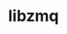 ---
title: "libzmq"
layout: cache
categories: [package, develop-2024-03-10]
meta: {"versions": ["4.3.5"], "compilers": ["cce@=15.0.1", "gcc@=10.3.0", "gcc@=11.1.0", "gcc@=11.4.0", "gcc@=7.3.1", "gcc@=7.5.0", "gcc@=9.4.0", "oneapi@=2024.0.0"], "oss": ["amzn2", "rhel8", "sle_hpc15", "ubuntu18.04", "ubuntu20.04", "ubuntu22.04"], "platforms": ["linux"], "targets": ["aarch64", "neoverse_n1", "neoverse_v1", "neoverse_v2", "ppc64le", "x86_64_v3", "x86_64_v4", "zen4"], "stacks": ["aws-isc", "aws-isc-aarch64", "data-vis-sdk", "e4s", "e4s-cray-rhel", "e4s-cray-sles", "e4s-neoverse-v2", "e4s-neoverse_v1", "e4s-oneapi", "e4s-power", "radiuss", "root"], "num_specs": 12, "num_specs_by_stack": {"root": 12, "aws-isc-aarch64": 2, "aws-isc": 1, "e4s-cray-rhel": 1, "e4s-power": 1, "e4s-cray-sles": 1, "radiuss": 1, "data-vis-sdk": 1, "e4s-neoverse_v1": 1, "e4s-neoverse-v2": 1, "e4s": 1, "e4s-oneapi": 1}}
spec_details: [{"hash": "tjec2j4jzt24cq3fhtor6yvwcjrw352h", "compiler": "gcc@=7.3.1", "versions": ["4.3.5"], "os": "amzn2", "platform": "linux", "target": "aarch64", "variants": ["build_system=autotools", "~docs", "~drafts", "+libbsd", "+libsodium", "~libunwind"], "stacks": ["root", "aws-isc-aarch64"], "size": "-", "tarball": "https://binaries.spack.io/develop-2024-03-10/build_cache/linux-amzn2-aarch64/gcc-7.3.1/libzmq-4.3.5/linux-amzn2-aarch64-gcc-7.3.1-libzmq-4.3.5-tjec2j4jzt24cq3fhtor6yvwcjrw352h.spack"}, {"hash": "wm7pg6zrx5yhesjt37jzkvvlkhw7uqkg", "compiler": "gcc@=7.3.1", "versions": ["4.3.5"], "os": "amzn2", "platform": "linux", "target": "neoverse_n1", "variants": ["build_system=autotools", "~docs", "~drafts", "+libbsd", "+libsodium", "~libunwind"], "stacks": ["root", "aws-isc-aarch64"], "size": "-", "tarball": "https://binaries.spack.io/develop-2024-03-10/build_cache/linux-amzn2-neoverse_n1/gcc-7.3.1/libzmq-4.3.5/linux-amzn2-neoverse_n1-gcc-7.3.1-libzmq-4.3.5-wm7pg6zrx5yhesjt37jzkvvlkhw7uqkg.spack"}, {"hash": "4flcj4zytkzhvjmdxrezrhfjlspnmzlx", "compiler": "gcc@=7.3.1", "versions": ["4.3.5"], "os": "amzn2", "platform": "linux", "target": "x86_64_v3", "variants": ["build_system=autotools", "~docs", "~drafts", "+libbsd", "+libsodium", "~libunwind"], "stacks": ["root", "aws-isc"], "size": "-", "tarball": "https://binaries.spack.io/develop-2024-03-10/build_cache/linux-amzn2-x86_64_v3/gcc-7.3.1/libzmq-4.3.5/linux-amzn2-x86_64_v3-gcc-7.3.1-libzmq-4.3.5-4flcj4zytkzhvjmdxrezrhfjlspnmzlx.spack"}, {"hash": "jl752hxxgwzbniemxvtf7xbpst5xyo7d", "compiler": "cce@=15.0.1", "versions": ["4.3.5"], "os": "rhel8", "platform": "linux", "target": "zen4", "variants": ["build_system=autotools", "~docs", "~drafts", "+libbsd", "+libsodium", "~libunwind"], "stacks": ["root", "e4s-cray-rhel"], "size": "-", "tarball": "https://binaries.spack.io/develop-2024-03-10/build_cache/linux-rhel8-zen4/cce-15.0.1/libzmq-4.3.5/linux-rhel8-zen4-cce-15.0.1-libzmq-4.3.5-jl752hxxgwzbniemxvtf7xbpst5xyo7d.spack"}, {"hash": "qrhntoeutsozvwnpm72v5xneesm5micy", "compiler": "gcc@=9.4.0", "versions": ["4.3.5"], "os": "ubuntu20.04", "platform": "linux", "target": "ppc64le", "variants": ["build_system=autotools", "~docs", "~drafts", "+libbsd", "+libsodium", "~libunwind"], "stacks": ["e4s-power", "root"], "size": "-", "tarball": "https://binaries.spack.io/develop-2024-03-10/build_cache/linux-ubuntu20.04-ppc64le/gcc-9.4.0/libzmq-4.3.5/linux-ubuntu20.04-ppc64le-gcc-9.4.0-libzmq-4.3.5-qrhntoeutsozvwnpm72v5xneesm5micy.spack"}, {"hash": "otnx372jlf632l2yvj45ck5r6njpdxmr", "compiler": "gcc@=10.3.0", "versions": ["4.3.5"], "os": "sle_hpc15", "platform": "linux", "target": "x86_64_v4", "variants": ["build_system=autotools", "~docs", "~drafts", "+libbsd", "+libsodium", "~libunwind"], "stacks": ["root", "e4s-cray-sles"], "size": "-", "tarball": "https://binaries.spack.io/develop-2024-03-10/build_cache/linux-sle_hpc15-x86_64_v4/gcc-10.3.0/libzmq-4.3.5/linux-sle_hpc15-x86_64_v4-gcc-10.3.0-libzmq-4.3.5-otnx372jlf632l2yvj45ck5r6njpdxmr.spack"}, {"hash": "4grsy6av3sdmif72jpo2jjmsr2glkdpl", "compiler": "gcc@=7.5.0", "versions": ["4.3.5"], "os": "ubuntu18.04", "platform": "linux", "target": "x86_64_v3", "variants": ["build_system=autotools", "~docs", "~drafts", "+libbsd", "+libsodium", "~libunwind"], "stacks": ["radiuss", "root"], "size": "-", "tarball": "https://binaries.spack.io/develop-2024-03-10/build_cache/linux-ubuntu18.04-x86_64_v3/gcc-7.5.0/libzmq-4.3.5/linux-ubuntu18.04-x86_64_v3-gcc-7.5.0-libzmq-4.3.5-4grsy6av3sdmif72jpo2jjmsr2glkdpl.spack"}, {"hash": "vyv5asdkc3iimoaycreckh4vnfeyz4ja", "compiler": "gcc@=11.1.0", "versions": ["4.3.5"], "os": "ubuntu20.04", "platform": "linux", "target": "x86_64_v3", "variants": ["build_system=autotools", "~docs", "~drafts", "+libbsd", "+libsodium", "~libunwind"], "stacks": ["root", "data-vis-sdk"], "size": "-", "tarball": "https://binaries.spack.io/develop-2024-03-10/build_cache/linux-ubuntu20.04-x86_64_v3/gcc-11.1.0/libzmq-4.3.5/linux-ubuntu20.04-x86_64_v3-gcc-11.1.0-libzmq-4.3.5-vyv5asdkc3iimoaycreckh4vnfeyz4ja.spack"}, {"hash": "qlem5tqwdj7kza7ewmumpxnaydlox7jo", "compiler": "gcc@=11.4.0", "versions": ["4.3.5"], "os": "ubuntu22.04", "platform": "linux", "target": "neoverse_v1", "variants": ["build_system=autotools", "~docs", "~drafts", "+libbsd", "+libsodium", "~libunwind"], "stacks": ["root", "e4s-neoverse_v1"], "size": "-", "tarball": "https://binaries.spack.io/develop-2024-03-10/build_cache/linux-ubuntu22.04-neoverse_v1/gcc-11.4.0/libzmq-4.3.5/linux-ubuntu22.04-neoverse_v1-gcc-11.4.0-libzmq-4.3.5-qlem5tqwdj7kza7ewmumpxnaydlox7jo.spack"}, {"hash": "26yoevynikrfc6eve2jiswd4b6udrqll", "compiler": "gcc@=11.4.0", "versions": ["4.3.5"], "os": "ubuntu22.04", "platform": "linux", "target": "neoverse_v2", "variants": ["build_system=autotools", "~docs", "~drafts", "+libbsd", "+libsodium", "~libunwind"], "stacks": ["root", "e4s-neoverse-v2"], "size": "-", "tarball": "https://binaries.spack.io/develop-2024-03-10/build_cache/linux-ubuntu22.04-neoverse_v2/gcc-11.4.0/libzmq-4.3.5/linux-ubuntu22.04-neoverse_v2-gcc-11.4.0-libzmq-4.3.5-26yoevynikrfc6eve2jiswd4b6udrqll.spack"}, {"hash": "vjfemsnr3wpw7zi62fka3ujypznjhcza", "compiler": "gcc@=11.4.0", "versions": ["4.3.5"], "os": "ubuntu22.04", "platform": "linux", "target": "x86_64_v3", "variants": ["build_system=autotools", "~docs", "~drafts", "+libbsd", "+libsodium", "~libunwind"], "stacks": ["root", "e4s"], "size": "-", "tarball": "https://binaries.spack.io/develop-2024-03-10/build_cache/linux-ubuntu22.04-x86_64_v3/gcc-11.4.0/libzmq-4.3.5/linux-ubuntu22.04-x86_64_v3-gcc-11.4.0-libzmq-4.3.5-vjfemsnr3wpw7zi62fka3ujypznjhcza.spack"}, {"hash": "qnhvyzge36viuddikvyh7cd4uae6wsvo", "compiler": "oneapi@=2024.0.0", "versions": ["4.3.5"], "os": "ubuntu22.04", "platform": "linux", "target": "x86_64_v3", "variants": ["build_system=autotools", "~docs", "~drafts", "+libbsd", "+libsodium", "~libunwind"], "stacks": ["root", "e4s-oneapi"], "size": "-", "tarball": "https://binaries.spack.io/develop-2024-03-10/build_cache/linux-ubuntu22.04-x86_64_v3/oneapi-2024.0.0/libzmq-4.3.5/linux-ubuntu22.04-x86_64_v3-oneapi-2024.0.0-libzmq-4.3.5-qnhvyzge36viuddikvyh7cd4uae6wsvo.spack"}]
---